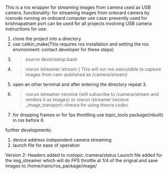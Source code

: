 This is a ros wrapper for streaming images from camera used as USB camera.
functionality:
    for streaming images from onboard camera by rosnode running on onboard computer
use case:
    presently used for krishnapatnam port
    can be used for all projects involving USB camera
instructions for use:
1.  clone the project into a directory
2.  use catkin_make(This requires ros installation and setting the ros environment: contact developer for these steps)
3.  >source devel/setup.bash
4.  >rosrun istreamer istream  { This will run ros executable to capture images from cam: published as /camera/stream}
5.  open an other terminal and after entering the directory repeat 3.
6.  >rosrun istreamer ireceive {will subscribe to /camera/stream and renders it as images}
or
    >rosrun istreamer irecieve _image_transport:=theora for using theora codec
7.  for dropping frames or for fps throttling use topic_tools package(inbuilt) in ros before 6.

further developments:

1.  device address independent camera streaming
2.  launch file for ease of operation


Version 2:
Headers added to rostopic /camera/status
Launch file added for the img_streamer which will do FPS throttle at 1/4 of the orignal and save images to /home/nano/ros_package/image/
